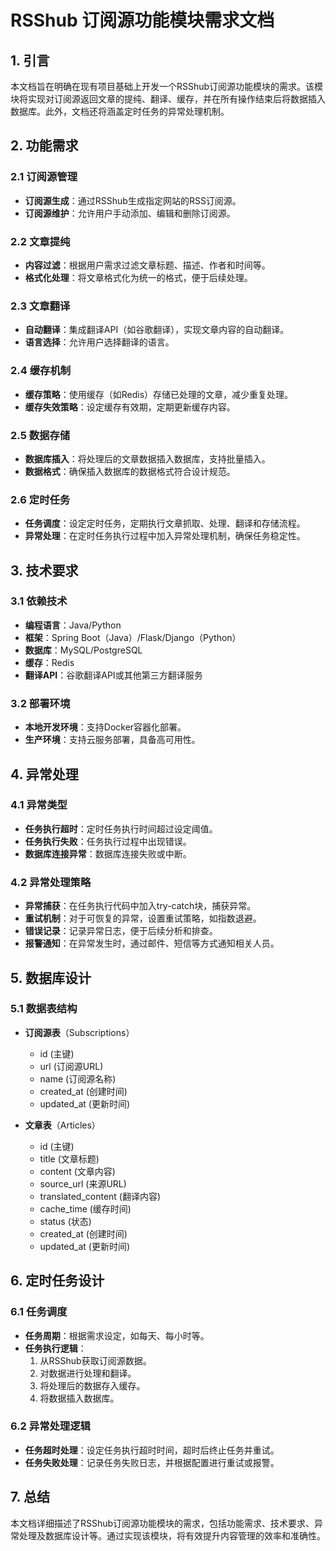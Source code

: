 # RSShub 订阅源功能模块需求文档

## 1. 引言

本文档旨在明确在现有项目基础上开发一个RSShub订阅源功能模块的需求。该模块将实现对订阅源返回文章的提纯、翻译、缓存，并在所有操作结束后将数据插入数据库。此外，文档还将涵盖定时任务的异常处理机制。

## 2. 功能需求

### 2.1 订阅源管理

- **订阅源生成**：通过RSShub生成指定网站的RSS订阅源。
- **订阅源维护**：允许用户手动添加、编辑和删除订阅源。

### 2.2 文章提纯

- **内容过滤**：根据用户需求过滤文章标题、描述、作者和时间等。
- **格式化处理**：将文章格式化为统一的格式，便于后续处理。

### 2.3 文章翻译

- **自动翻译**：集成翻译API（如谷歌翻译），实现文章内容的自动翻译。
- **语言选择**：允许用户选择翻译的语言。

### 2.4 缓存机制

- **缓存策略**：使用缓存（如Redis）存储已处理的文章，减少重复处理。
- **缓存失效策略**：设定缓存有效期，定期更新缓存内容。

### 2.5 数据存储

- **数据库插入**：将处理后的文章数据插入数据库，支持批量插入。
- **数据格式**：确保插入数据库的数据格式符合设计规范。

### 2.6 定时任务

- **任务调度**：设定定时任务，定期执行文章抓取、处理、翻译和存储流程。
- **异常处理**：在定时任务执行过程中加入异常处理机制，确保任务稳定性。

## 3. 技术要求

### 3.1 依赖技术

- **编程语言**：Java/Python
- **框架**：Spring Boot（Java）/Flask/Django（Python）
- **数据库**：MySQL/PostgreSQL
- **缓存**：Redis
- **翻译API**：谷歌翻译API或其他第三方翻译服务

### 3.2 部署环境

- **本地开发环境**：支持Docker容器化部署。
- **生产环境**：支持云服务部署，具备高可用性。

## 4. 异常处理

### 4.1 异常类型

- **任务执行超时**：定时任务执行时间超过设定阈值。
- **任务执行失败**：任务执行过程中出现错误。
- **数据库连接异常**：数据库连接失败或中断。

### 4.2 异常处理策略

- **异常捕获**：在任务执行代码中加入try-catch块，捕获异常。
- **重试机制**：对于可恢复的异常，设置重试策略，如指数退避。
- **错误记录**：记录异常日志，便于后续分析和排查。
- **报警通知**：在异常发生时，通过邮件、短信等方式通知相关人员。

## 5. 数据库设计

### 5.1 数据表结构

- **订阅源表**（Subscriptions）
  - id (主键)
  - url (订阅源URL)
  - name (订阅源名称)
  - created_at (创建时间)
  - updated_at (更新时间)

- **文章表**（Articles）
  - id (主键)
  - title (文章标题)
  - content (文章内容)
  - source_url (来源URL)
  - translated_content (翻译内容)
  - cache_time (缓存时间)
  - status (状态)
  - created_at (创建时间)
  - updated_at (更新时间)

## 6. 定时任务设计

### 6.1 任务调度

- **任务周期**：根据需求设定，如每天、每小时等。
- **任务执行逻辑**：
  1. 从RSShub获取订阅源数据。
  2. 对数据进行处理和翻译。
  3. 将处理后的数据存入缓存。
  4. 将数据插入数据库。

### 6.2 异常处理逻辑

- **任务超时处理**：设定任务执行超时时间，超时后终止任务并重试。
- **任务失败处理**：记录任务失败日志，并根据配置进行重试或报警。

## 7. 总结

本文档详细描述了RSShub订阅源功能模块的需求，包括功能需求、技术要求、异常处理及数据库设计等。通过实现该模块，将有效提升内容管理的效率和准确性。